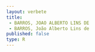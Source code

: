 ```yaml
---
layout: verbete
title:
 - BARROS, JOAO ALBERTO LINS DE
 - BARROS, João Alberto Lins de
published: false
type: R
---
```


